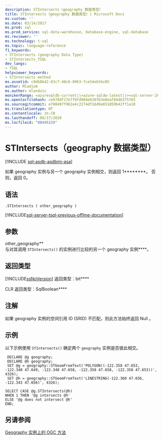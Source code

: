 ```yaml
---
description: STIntersects（geography 数据类型）
title: STIntersects（geography 数据类型）| Microsoft Docs
ms.custom: ''
ms.date: 03/14/2017
ms.prod: sql
ms.prod_service: sql-data-warehouse, database-engine, sql-database
ms.reviewer: ''
ms.technology: t-sql
ms.topic: language-reference
f1_keywords:
- STIntersects (geography Data Type)
- STIntersects_TSQL
dev_langs:
- TSQL
helpviewer_keywords:
- STIntersects method
ms.assetid: c9db8b42-83c7-48c6-8963-fce54eb34c05
author: MladjoA
ms.author: mlandzic
monikerRange: =azuresqldb-current||=azure-sqldw-latest||>=sql-server-2016||=sqlallproducts-allversions||>=sql-server-linux-2017||=azuresqldb-mi-current
ms.openlocfilehash: ce978df17e7f0fd904e630fb3e8eaf84db375765
ms.sourcegitcommit: e700497f962e4c2274df16d9e651059b42ff1a10
ms.translationtype: HT
ms.contentlocale: zh-CN
ms.lasthandoff: 08/17/2020
ms.locfileid: "88445229"
---
```

# <a name="stintersects-geography-data-type"></a>STIntersects（geography 数据类型）
[!INCLUDE [sql-asdb-asdbmi-asa](../../includes/applies-to-version/sql-asdb-asdbmi-asa.md)]

  如果 geography 实例与另一个 geography 实例相交，则返回 1********。 否则，返回 0。  
  
## <a name="syntax"></a>语法  
  
```syntaxsql
.STIntersects ( other_geography )  
```  

[!INCLUDE[sql-server-tsql-previous-offline-documentation](../../includes/sql-server-tsql-previous-offline-documentation.md)]
  
## <a name="arguments"></a>参数

other_geography**  
与对其调用 `STIntersects()` 的实例进行比较的另一个 geography 实例****。  
  
## <a name="return-types"></a>返回类型

[!INCLUDE[ssNoVersion](../../includes/ssnoversion-md.md)] 返回类型：bit****  
  
 CLR 返回类型：SqlBoolean****  
  
## <a name="remarks"></a>注解  
 如果 geography 实例的空间引用 ID (SRID) 不匹配，则此方法始终返回 Null 。  
  
## <a name="examples"></a>示例  
 以下示例使用 `STIntersects()` 确定两个 `geography` 实例是否彼此相交。  
  
```  
 DECLARE @g geography;  
 DECLARE @h geography;  
 SET @g = geography::STGeomFromText('POLYGON((-122.358 47.653, -122.348 47.649, -122.348 47.658, -122.358 47.658, -122.358 47.653))', 4326);  
 SET @h = geography::STGeomFromText('LINESTRING(-122.360 47.656, -122.343 47.656)', 4326);  
```  
  
 ```
 SELECT CASE @g.STIntersects(@h) 
 WHEN 1 THEN '@g intersects @h'  
 ELSE '@g does not intersect @h'  
 END;
 ```  
  
## <a name="see-also"></a>另请参阅  
 [Geography 实例上的 OGC 方法](../../t-sql/spatial-geography/ogc-methods-on-geography-instances.md)  
  
  
